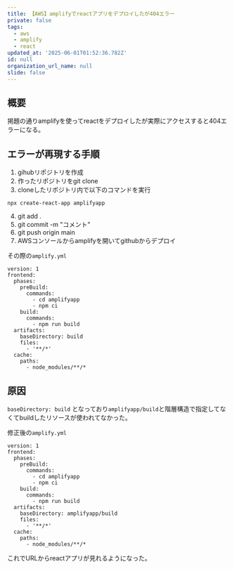 ```yaml
---
title: 【AWS】amplifyでreactアプリをデプロイしたが404エラー
private: false
tags:
  - aws
  - amplify
  - react
updated_at: '2025-06-01T01:52:36.782Z'
id: null
organization_url_name: null
slide: false
---
```


## 概要
掲題の通りamplifyを使ってreactをデプロイしたが実際にアクセスすると404エラーになる。

## エラーが再現する手順
1. gihubリポジトリを作成
2. 作ったリポジトリをgit clone
3. cloneしたリポジトリ内で以下のコマンドを実行
```
npx create-react-app amplifyapp
```
4. git add .
5. git commit -m "コメント"
6. git push origin main
7. AWSコンソールからamplifyを開いてgithubからデプロイ

その際の`amplify.yml`

```
version: 1
frontend:
  phases:
    preBuild:
      commands:
        - cd amplifyapp
        - npm ci
    build:
      commands:
        - npm run build
  artifacts:
    baseDirectory: build
    files:
      - '**/*'
  cache:
    paths:
      - node_modules/**/*
```

## 原因
`baseDirectory: build` となっており`amplifyapp/build`と階層構造で指定してなくてbuildしたリソースが使われてなかった。

修正後の`amplify.yml`
```
version: 1
frontend:
  phases:
    preBuild:
      commands:
        - cd amplifyapp
        - npm ci
    build:
      commands:
        - npm run build
  artifacts:
    baseDirectory: amplifyapp/build
    files:
      - '**/*'
  cache:
    paths:
      - node_modules/**/*
```

これでURLからreactアプリが見れるようになった。